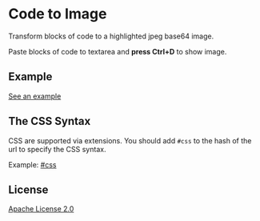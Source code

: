 # Code to Image

Transform blocks of code to a highlighted jpeg base64 image.

Paste blocks of code to textarea and **press Ctrl+D** to show image.

## Example

[See an example](http://code2img.test.h5jun.com/)

## The CSS Syntax

CSS are supported via extensions. You should add `#css` to the hash of the url to specify the CSS syntax.

Example: [#css](http://code2img.test.h5jun.com/#css)

## License

[Apache License 2.0](http://www.apache.org/licenses/LICENSE-2.0)

